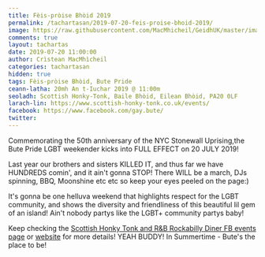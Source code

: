 ```yaml
---
title: Fèis-pròise Bhòid 2019
permalink: /tachartasan/2019-07-20-feis-proise-bhoid-2019/
image: https://raw.githubusercontent.com/MacMhicheil/GeidhUK/master/images/2019-07-20-feis-proise-bhoid-2019.jpg
comments: true
layout: tachartas
date: 2019-07-20 11:00:00
author: Crìstean MacMhìcheil
categories: tachartasan
hidden: true
tags: Fèis-pròise Bhòid, Bute Pride
ceann-latha: 20mh An t-Iuchar 2019 @ 11:00m
seoladh: Scottish Honky-Tonk, Baile Bhòid, Eilean Bhòid, PA20 0LF
larach-lin: https://www.scottish-honky-tonk.co.uk/events/
facebook: https://www.facebook.com/gay.bute/
twitter:
---
```


Commemorating the 50th anniversary of the NYC Stonewall Uprising,the Bute Pride LGBT weekender kicks into FULL EFFECT on 20 JULY 2019!

<!--more-->

Last year our brothers and sisters KILLED IT, and thus far we have HUNDREDS comin', and it ain't gonna STOP! There WILL be a march, DJs spinning, BBQ, Moonshine etc etc so keep your eyes peeled on the page:)

It's gonna be one helluva weekend that highlights respect for the LGBT community, and shows the diversity and friendliness of this beautiful lil gem of an island! Ain't nobody partys like the LGBT+ community partys baby!

Keep checking the [Scottish Honky Tonk and R&B Rockabilly Diner FB events page](https://www.facebook.com/events/1098139293678972/) or [website](https://www.scottish-honky-tonk.co.uk/) for more details! YEAH BUDDY! In Summertime - Bute's the place to be!
